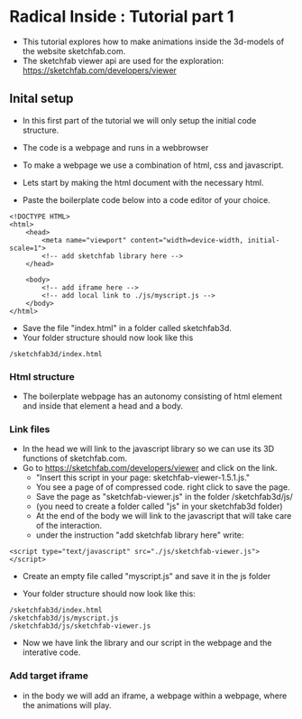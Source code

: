 # Radical Inside : Tutorial part 1 

- This tutorial explores how to make animations inside the 3d-models of the website sketchfab.com.
- The sketchfab viewer api are used for the exploration: https://sketchfab.com/developers/viewer 

## Inital setup
- In this first part of the tutorial we will only setup the initial code structure. 
- The code is a webpage and runs in a webbrowser 
- To make a webpage we use a combination of html, css and javascript.

- Lets start by making the html document with the necessary html.
- Paste the boilerplate code below into a code editor of your choice. 

```
<!DOCTYPE HTML>
<html>
    <head>
        <meta name="viewport" content="width=device-width, initial-scale=1">
        <!-- add sketchfab library here -->
    </head>

    <body>
        <!-- add iframe here -->
        <!-- add local link to ./js/myscript.js -->
    </body>
</html>
```

- Save the file "index.html" in a folder called sketchfab3d. 
- Your folder structure should now look like this 

```
/sketchfab3d/index.html
```

### Html structure
- The boilerplate webpage has an autonomy consisting of html element and inside that element a head and a body.

### Link files
- In the head we will link to the javascript library so we can use its 3D functions of sketchfab.com.
- Go to https://sketchfab.com/developers/viewer and click on the link. 
    - "Insert this script in your page: sketchfab-viewer-1.5.1.js." 
    - You see a page of of compressed code. right click to save the page.
    - Save the page as "sketchfab-viewer.js" in the folder /sketchfab3d/js/
    - (you need to create a folder called "js" in your sketchfab3d folder)
    - At the end of the body we will link to the javascript that will take care of the interaction.
    - under the instruction "add sketchfab library here" write: 
```
<script type="text/javascript" src="./js/sketchfab-viewer.js"></script>
```
- Create an empty file called "myscript.js" and save it in the js folder

- Your folder structure should now look like this: 
```
/sketchfab3d/index.html
/sketchfab3d/js/myscript.js
/sketchfab3d/js/sketchfab-viewer.js
```
- Now we have link the library and our script in the webpage and the interative code.


### Add target iframe
- in the body we will add an iframe, a webpage within a webpage, where the animations will play.
